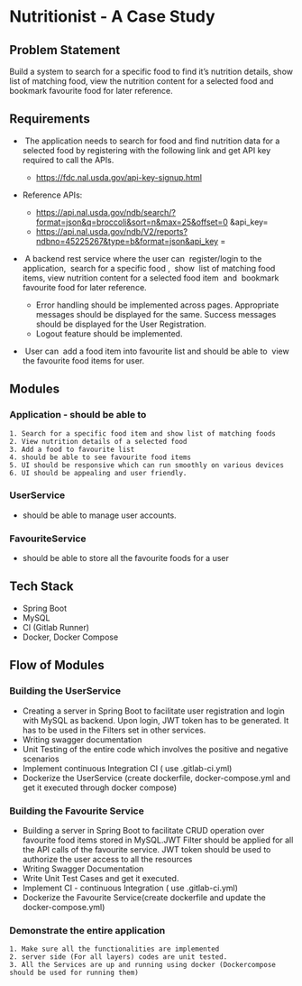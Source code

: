 ﻿# Nutritionist - A Case Study

## Problem Statement
Build a system to search for a specific food to find it’s nutrition details, show list of
matching food, view the nutrition content for a selected food and bookmark favourite
food for later reference.

## Requirements

- ​ The application needs to search for food and find nutrition data for a selected food by
registering with the following link and get API key required to call the APIs.
    - https://fdc.nal.usda.gov/api-key-signup.html

- Reference APIs:
    - https://api.nal.usda.gov/ndb/search/?format=json&q=broccoli&sort=n&max=25&offset=0
    &api_key=​ <API KEY>
    - https://api.nal.usda.gov/ndb/V2/reports?ndbno=45225267&type=b&format=json&api_key
    =​ <API KEY>

- ​ A backend rest service where the user can ​ register/login​ to the application, ​ search for a specific food​ , ​ show​ ​ list of matching food items, view nutrition content for a selected food item ​ and ​ bookmark​ ​ favourite food​ for later reference.
  - Error handling should be implemented across pages. Appropriate messages should be    displayed for the same. Success messages should be displayed for the User Registration.
  - Logout feature should be implemented.

- ​ User can ​ add a food item into favourite list​ and should be able to ​ view the favourite food items​ for user.

## Modules

### Application - should be able to
    1. Search for a specific food item and show list of matching foods
    2. View nutrition details of a selected food
    3. Add a food to favourite list
    4. should be able to see favourite food items
    5. UI should be responsive which can run smoothly on various devices
    6. UI should be appealing and user friendly.

### UserService
 - should be able to manage user accounts.

### FavouriteService
 - should be able to store all the favourite foods for a user


## Tech Stack
- Spring Boot
- MySQL
- CI (Gitlab Runner)
- Docker, Docker Compose

## Flow of Modules


### Building the UserService
- Creating a server in Spring Boot to facilitate user registration and login with MySQL as backend. Upon login, JWT token has to be generated. It has to be used in the Filters set in other services.
- Writing swagger documentation
- Unit Testing of the entire code which involves the positive and negative scenarios
- Implement continuous Integration CI ( use .gitlab-ci.yml)
- Dockerize the UserService (create dockerfile, docker-compose.yml and get it executed through docker compose)

### Building the Favourite Service
- Building a server in Spring Boot to facilitate CRUD operation over favourite food items stored in MySQL.JWT Filter should be applied for all the API calls of the favourite service. JWT token should be used to authorize the user access to all the resources
- Writing Swagger Documentation
- Write Unit Test Cases and get it executed.
- Implement CI - continuous Integration ( use .gitlab-ci.yml)
- Dockerize the Favourite Service(create dockerfile and update the docker-compose.yml)

### Demonstrate the entire application
    1. Make sure all the functionalities are implemented
    2. server side (For all layers) codes are unit tested. 
    3. All the Services are up and running using docker (Dockercompose should be used for running them)

